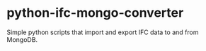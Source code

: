 # python-ifc-mongo-converter
Simple python scripts that import and export IFC data to and from MongoDB. 

